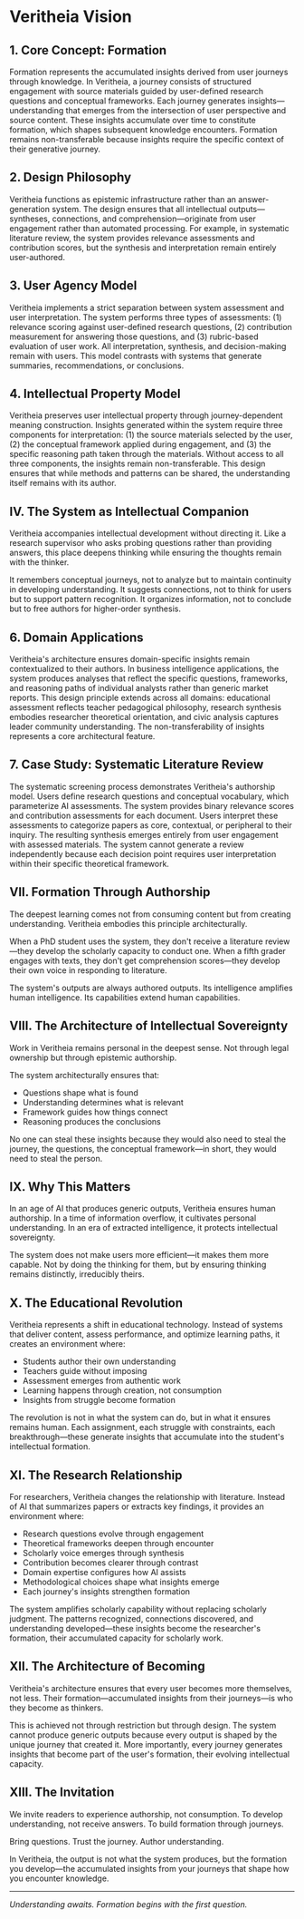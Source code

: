 # Veritheia Vision

## 1. Core Concept: Formation

Formation represents the accumulated insights derived from user journeys through knowledge. In Veritheia, a journey consists of structured engagement with source materials guided by user-defined research questions and conceptual frameworks. Each journey generates insights—understanding that emerges from the intersection of user perspective and source content. These insights accumulate over time to constitute formation, which shapes subsequent knowledge encounters. Formation remains non-transferable because insights require the specific context of their generative journey.

## 2. Design Philosophy

Veritheia functions as epistemic infrastructure rather than an answer-generation system. The design ensures that all intellectual outputs—syntheses, connections, and comprehension—originate from user engagement rather than automated processing. For example, in systematic literature review, the system provides relevance assessments and contribution scores, but the synthesis and interpretation remain entirely user-authored.

## 3. User Agency Model

Veritheia implements a strict separation between system assessment and user interpretation. The system performs three types of assessments: (1) relevance scoring against user-defined research questions, (2) contribution measurement for answering those questions, and (3) rubric-based evaluation of user work. All interpretation, synthesis, and decision-making remain with users. This model contrasts with systems that generate summaries, recommendations, or conclusions.

## 4. Intellectual Property Model

Veritheia preserves user intellectual property through journey-dependent meaning construction. Insights generated within the system require three components for interpretation: (1) the source materials selected by the user, (2) the conceptual framework applied during engagement, and (3) the specific reasoning path taken through the materials. Without access to all three components, the insights remain non-transferable. This design ensures that while methods and patterns can be shared, the understanding itself remains with its author.

## IV. The System as Intellectual Companion

Veritheia accompanies intellectual development without directing it. Like a research supervisor who asks probing questions rather than providing answers, this place deepens thinking while ensuring the thoughts remain with the thinker.

It remembers conceptual journeys, not to analyze but to maintain continuity in developing understanding. It suggests connections, not to think for users but to support pattern recognition. It organizes information, not to conclude but to free authors for higher-order synthesis.

## 6. Domain Applications

Veritheia's architecture ensures domain-specific insights remain contextualized to their authors. In business intelligence applications, the system produces analyses that reflect the specific questions, frameworks, and reasoning paths of individual analysts rather than generic market reports. This design principle extends across all domains: educational assessment reflects teacher pedagogical philosophy, research synthesis embodies researcher theoretical orientation, and civic analysis captures leader community understanding. The non-transferability of insights represents a core architectural feature.

## 7. Case Study: Systematic Literature Review

The systematic screening process demonstrates Veritheia's authorship model. Users define research questions and conceptual vocabulary, which parameterize AI assessments. The system provides binary relevance scores and contribution assessments for each document. Users interpret these assessments to categorize papers as core, contextual, or peripheral to their inquiry. The resulting synthesis emerges entirely from user engagement with assessed materials. The system cannot generate a review independently because each decision point requires user interpretation within their specific theoretical framework.

## VII. Formation Through Authorship

The deepest learning comes not from consuming content but from creating understanding. Veritheia embodies this principle architecturally.

When a PhD student uses the system, they don't receive a literature review—they develop the scholarly capacity to conduct one. When a fifth grader engages with texts, they don't get comprehension scores—they develop their own voice in responding to literature.

The system's outputs are always authored outputs. Its intelligence amplifies human intelligence. Its capabilities extend human capabilities.

## VIII. The Architecture of Intellectual Sovereignty

Work in Veritheia remains personal in the deepest sense. Not through legal ownership but through epistemic authorship. 

The system architecturally ensures that:
- Questions shape what is found
- Understanding determines what is relevant
- Framework guides how things connect
- Reasoning produces the conclusions

No one can steal these insights because they would also need to steal the journey, the questions, the conceptual framework—in short, they would need to steal the person.

## IX. Why This Matters

In an age of AI that produces generic outputs, Veritheia ensures human authorship. In a time of information overflow, it cultivates personal understanding. In an era of extracted intelligence, it protects intellectual sovereignty.

The system does not make users more efficient—it makes them more capable. Not by doing the thinking for them, but by ensuring thinking remains distinctly, irreducibly theirs.

## X. The Educational Revolution

Veritheia represents a shift in educational technology. Instead of systems that deliver content, assess performance, and optimize learning paths, it creates an environment where:

- Students author their own understanding
- Teachers guide without imposing
- Assessment emerges from authentic work
- Learning happens through creation, not consumption
- Insights from struggle become formation

The revolution is not in what the system can do, but in what it ensures remains human. Each assignment, each struggle with constraints, each breakthrough—these generate insights that accumulate into the student's intellectual formation.

## XI. The Research Relationship  

For researchers, Veritheia changes the relationship with literature. Instead of AI that summarizes papers or extracts key findings, it provides an environment where:

- Research questions evolve through engagement
- Theoretical frameworks deepen through encounter  
- Scholarly voice emerges through synthesis
- Contribution becomes clearer through contrast
- Domain expertise configures how AI assists
- Methodological choices shape what insights emerge
- Each journey's insights strengthen formation

The system amplifies scholarly capability without replacing scholarly judgment. The patterns recognized, connections discovered, and understanding developed—these insights become the researcher's formation, their accumulated capacity for scholarly work.

## XII. The Architecture of Becoming

Veritheia's architecture ensures that every user becomes more themselves, not less. Their formation—accumulated insights from their journeys—is who they become as thinkers.

This is achieved not through restriction but through design. The system cannot produce generic outputs because every output is shaped by the unique journey that created it. More importantly, every journey generates insights that become part of the user's formation, their evolving intellectual capacity.

## XIII. The Invitation

We invite readers to experience authorship, not consumption. To develop understanding, not receive answers. To build formation through journeys.

Bring questions. Trust the journey. Author understanding.

In Veritheia, the output is not what the system produces, but the formation you develop—the accumulated insights from your journeys that shape how you encounter knowledge.

---

*Understanding awaits. Formation begins with the first question.*